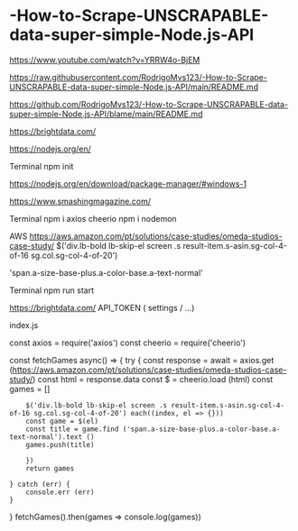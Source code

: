 # -How-to-Scrape-UNSCRAPABLE-data-super-simple-Node.js-API


https://www.youtube.com/watch?v=YRRW4o-BjEM


https://raw.githubusercontent.com/RodrigoMvs123/-How-to-Scrape-UNSCRAPABLE-data-super-simple-Node.js-API/main/README.md


https://github.com/RodrigoMvs123/-How-to-Scrape-UNSCRAPABLE-data-super-simple-Node.js-API/blame/main/README.md


https://brightdata.com/

https://nodejs.org/en/

Terminal 
npm init 

https://nodejs.org/en/download/package-manager/#windows-1

https://www.smashingmagazine.com/

Terminal 
npm i axios cheerio
npm i nodemon 

AWS
https://aws.amazon.com/pt/solutions/case-studies/omeda-studios-case-study/
$('div.lb-bold lb-skip-el screen .s result-item.s-asin.sg-col-4-of-16 sg.col.sg-col-4-of-20')

'span.a-size-base-plus.a-color-base.a-text-normal'

Terminal 
npm run start 

https://brightdata.com/
API_TOKEN  ( settings / …) 


index.js 

const axios = require('axios')
const cheerio = require('cheerio')

const fetchGames async() => {
    try {
        const response = await = axios.get (https://aws.amazon.com/pt/solutions/case-studies/omeda-studios-case-study/)
        const html = response.data 
        const $ = cheerio.load (html)
        const games = []

        $('div.lb-bold lb-skip-el screen .s result-item.s-asin.sg-col-4-of-16 sg.col.sg-col-4-of-20') each((index, el => {}))
        const game = $(el)
        const title = game.find ('span.a-size-base-plus.a-color-base.a-text-normal').text ()
        games.push(title)
        
        })
        return games 

    } catch (err) { 
        console.err (err)
    } 
}
fetchGames().then(games => console.log(games))
